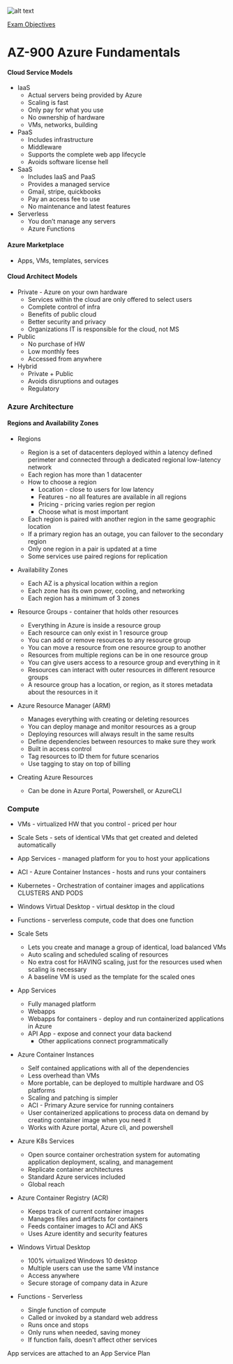 ![alt text](https://seeklogo.com/images/M/microsoft-azure-logo-85055C44BE-seeklogo.com.png)

[Exam Objectives](https://query.prod.cms.rt.microsoft.com/cms/api/am/binary/RE3VwUY "Exam Objectives")

# AZ-900 Azure Fundamentals

#### Cloud Service Models

* IaaS
  * Actual servers being provided by Azure
  * Scaling is fast
  * Only pay for what you use
  * No ownership of hardware
  * VMs, networks, building
* PaaS
  * Includes infrastructure
  * Middleware
  * Supports the complete web app lifecycle
  * Avoids software license hell
* SaaS
  * Includes IaaS and PaaS
  * Provides a managed service
  * Gmail, stripe, quickbooks
  * Pay an access fee to use
  * No maintenance and latest features
* Serverless
  * You don’t manage any servers
  * Azure Functions

#### Azure Marketplace

* Apps, VMs, templates, services

#### Cloud Architect Models

* Private - Azure on your own hardware
  * Services within the cloud are only offered to select users
  * Complete control of infra
  * Benefits of public cloud
  * Better security and privacy
  * Organizations IT is responsible for the cloud, not MS
* Public
  * No purchase of HW
  * Low monthly fees
  * Accessed from anywhere
* Hybrid
  * Private + Public
  * Avoids disruptions and outages
  * Regulatory 

### Azure Architecture

#### Regions and Availability Zones

* Regions
  * Region is a set of datacenters deployed within a latency defined perimeter and connected through a dedicated regional low-latency network
  * Each region has more than 1 datacenter
  * How to choose a region
    * Location - close to users for low latency
    * Features - no all features are available in all regions
    * Pricing - pricing varies region per region
    * Choose what is most important
  * Each region is paired with another region in the same geographic location
  * If a primary region has an outage, you can failover to the secondary region
  * Only one region in a pair is updated at a time
  * Some services use paired regions for replication

* Availability Zones
  * Each AZ is a physical location within a region
  * Each zone has its own power, cooling, and networking
  * Each region has a minimum of 3 zones

* Resource Groups - container that holds other resources
  * Everything in Azure is inside a resource group
  * Each resource can only exist in 1 resource group
  * You can add or remove resources to any resource group 
  * You can move a resource from one resource group to another 
  * Resources from multiple regions can be in one resource group
  * You can give users access to a resource group and everything in it
  * Resources can interact with outer resources in different resource groups
  * A resource group has a location, or region, as it stores metadata about the resources in it

* Azure Resource Manager (ARM)
  * Manages everything with creating or deleting resources
  * You can deploy manage and monitor resources as a group
  * Deploying resources will always result in the same results
  * Define dependencies between resources to make sure they work
  * Built in access control
  * Tag resources to ID them for future scenarios
  * Use tagging to stay on top of billing

* Creating Azure Resources
  * Can be done in Azure Portal, Powershell, or AzureCLI

### Compute

* VMs - virtualized HW that you control - priced per hour
* Scale Sets - sets of identical VMs that get created and deleted automatically
* App Services - managed platform for you to host your applications
* ACI - Azure Container Instances - hosts and runs your containers 
* Kubernetes - Orchestration of container images and applications CLUSTERS AND PODS
* Windows Virtual Desktop - virtual desktop in the cloud
* Functions - serverless compute, code that does one function

* Scale Sets
  * Lets you create and manage a group of identical, load balanced VMs
  * Auto scaling and scheduled scaling of resources
  * No extra cost for HAVING scaling, just for the resources used when scaling is necessary
  * A baseline VM is used as the template for the scaled ones

* App Services
  * Fully managed platform
  * Webapps
  * Webapps for containers - deploy and run containerized applications in Azure
  * API App - expose and connect your data backend
    * Other applications connect programmatically

* Azure Container Instances
  * Self contained applications with all of the dependencies 
  * Less overhead than VMs
  * More portable, can be deployed to multiple hardware and OS platforms
  * Scaling and patching is simpler
  * ACI - Primary Azure service for running containers
  * User containerized applications to process data on demand by creating container image when you need it
  * Works with Azure portal, Azure cli, and powershell

* Azure K8s Services
  * Open source container orchestration system for automating application deployment, scaling, and management
  * Replicate container architectures
  * Standard Azure services included
  * Global reach

* Azure Container Registry (ACR)
  * Keeps track of current container images
  * Manages files and artifacts for containers
  * Feeds container images to ACI and AKS
  * Uses Azure identity and security features

* Windows Virtual Desktop
  * 100% virtualized Windows 10 desktop
  * Multiple users can use the same VM instance
  * Access anywhere
  * Secure storage of company data in Azure

* Functions - Serverless
  * Single function of compute
  * Called or invoked by a standard web address
  * Runs once and stops
  * Only runs when needed, saving money
  * If function fails, doesn't affect other services

App services are attached to an App Service Plan
